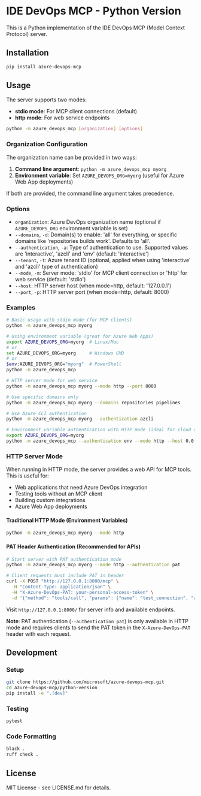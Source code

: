 # IDE DevOps MCP - Python Version

This is a Python implementation of the IDE DevOps MCP (Model Context Protocol) server.

## Installation

```bash
pip install azure-devops-mcp
```

## Usage

The server supports two modes:
- **stdio mode**: For MCP client connections (default)
- **http mode**: For web service endpoints

```bash
python -m azure_devops_mcp [organization] [options]
```

### Organization Configuration

The organization name can be provided in two ways:
1. **Command line argument**: `python -m azure_devops_mcp myorg`
2. **Environment variable**: Set `AZURE_DEVOPS_ORG=myorg` (useful for Azure Web App deployments)

If both are provided, the command line argument takes precedence.

### Options

- `organization`: Azure DevOps organization name (optional if `AZURE_DEVOPS_ORG` environment variable is set)
- `--domains`, `-d`: Domain(s) to enable: 'all' for everything, or specific domains like 'repositories builds work'. Defaults to 'all'.
- `--authentication`, `-a`: Type of authentication to use. Supported values are 'interactive', 'azcli' and 'env' (default: 'interactive')
- `--tenant`, `-t`: Azure tenant ID (optional, applied when using 'interactive' and 'azcli' type of authentication)
- `--mode`, `-m`: Server mode: 'stdio' for MCP client connection or 'http' for web service (default: 'stdio')
- `--host`: HTTP server host (when mode=http, default: '127.0.0.1')
- `--port`, `-p`: HTTP server port (when mode=http, default: 8000)

### Examples

```bash
# Basic usage with stdio mode (for MCP clients)
python -m azure_devops_mcp myorg

# Using environment variable (great for Azure Web Apps)
export AZURE_DEVOPS_ORG=myorg  # Linux/Mac
# or
set AZURE_DEVOPS_ORG=myorg     # Windows CMD
# or  
$env:AZURE_DEVOPS_ORG="myorg"  # PowerShell
python -m azure_devops_mcp

# HTTP server mode for web service
python -m azure_devops_mcp myorg --mode http --port 8080

# Use specific domains only
python -m azure_devops_mcp myorg --domains repositories pipelines

# Use Azure CLI authentication
python -m azure_devops_mcp myorg --authentication azcli

# Environment variable authentication with HTTP mode (ideal for cloud deployments)
export AZURE_DEVOPS_ORG=myorg
python -m azure_devops_mcp --authentication env --mode http --host 0.0.0.0 --port 8000
```

### HTTP Server Mode

When running in HTTP mode, the server provides a web API for MCP tools. This is useful for:
- Web applications that need Azure DevOps integration
- Testing tools without an MCP client  
- Building custom integrations
- Azure Web App deployments

#### Traditional HTTP Mode (Environment Variables)
```bash
python -m azure_devops_mcp myorg --mode http
```

#### PAT Header Authentication (Recommended for APIs)
```bash
# Start server with PAT authentication mode
python -m azure_devops_mcp myorg --mode http --authentication pat

# Client requests must include PAT in header
curl -X POST "http://127.0.0.1:8000/mcp" \
  -H "Content-Type: application/json" \
  -H "X-Azure-DevOps-PAT: your-personal-access-token" \
  -d '{"method": "tools/call", "params": {"name": "test_connection", "arguments": {}}}'
```

Visit `http://127.0.0.1:8000/` for server info and available endpoints.

**Note**: PAT authentication (`--authentication pat`) is only available in HTTP mode and requires clients to send the PAT token in the `X-Azure-DevOps-PAT` header with each request.

## Development

### Setup

```bash
git clone https://github.com/microsoft/azure-devops-mcp.git
cd azure-devops-mcp/python-version
pip install -e ".[dev]"
```

### Testing

```bash
pytest
```

### Code Formatting

```bash
black .
ruff check .
```

## License

MIT License - see LICENSE.md for details.